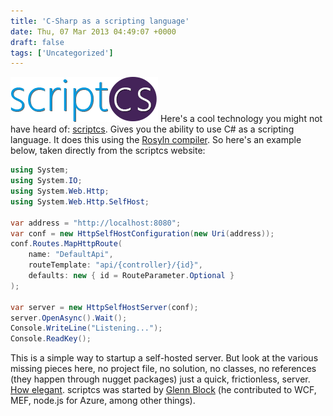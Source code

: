 ```yaml
---
title: 'C-Sharp as a scripting language'
date: Thu, 07 Mar 2013 04:49:07 +0000
draft: false
tags: ['Uncategorized']
---
```


[![scriptcs.net logo](/2013/03/scriptcs-logo.png)](http://scriptcs.net/) Here's a cool technology you might not have heard of: [scriptcs](http://scriptcs.net/). Gives you the ability to use C# as a scripting language. It does this using the [Rosyln compiler](http://msdn.microsoft.com/en-us/vstudio/roslyn.aspx). So here's an example below, taken directly from the scriptcs website:

```csharp
using System;
using System.IO;
using System.Web.Http;
using System.Web.Http.SelfHost;

var address = "http://localhost:8080";
var conf = new HttpSelfHostConfiguration(new Uri(address));
conf.Routes.MapHttpRoute(
	name: "DefaultApi", 
	routeTemplate: "api/{controller}/{id}", 
	defaults: new { id = RouteParameter.Optional }
);

var server = new HttpSelfHostServer(conf);
server.OpenAsync().Wait();
Console.WriteLine("Listening...");
Console.ReadKey(); 
```

This is a simple way to startup a self-hosted server. But look at the various missing pieces here, no project file, no solution, no classes, no references (they happen through nugget packages) just a quick, frictionless, server. [How elegant](http://codebetter.com/glennblock/2013/02/28/scriptcs-living-on-the-edge-in-c-without-a-project-on-the-wings-of-roslyn-and-nuget/). scriptcs was started by [Glenn Block](https://twitter.com/gblock) (he contributed to WCF, MEF, node.js for Azure, among other things).